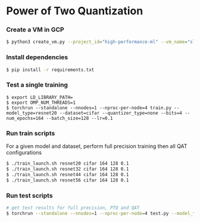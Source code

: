# Power of Two Quantization

### Create a VM in GCP

```bash
$ python3 create_vm.py --project_id="high-performance-ml" --vm_name="sleds" --disk_size=100 --gpu_type="nvidia-tesla-t4" --gpu_count=4 --machine_type="n1-standard-8"
```

### Install dependencies

```bash
$ pip install -r requirements.txt
```
### Test a single training

```
$ export LD_LIBRARY_PATH=
$ export OMP_NUM_THREADS=1
$ torchrun --standalone --nnodes=1 --nproc-per-node=4 train.py --model_type=resnet20 --dataset=cifar --quantizer_type=none --bits=4 --num_epochs=164 --batch_size=128 --lr=0.1
```

### Run train scripts

For a given model and dataset, perform full precision training then all QAT configurations

```bash
$ ./train_launch.sh resnet20 cifar 164 128 0.1
$ ./train_launch.sh resnet32 cifar 164 128 0.1
$ ./train_launch.sh resnet44 cifar 164 128 0.1
$ ./train_launch.sh resnet56 cifar 164 128 0.1
```

### Run test scripts

```bash
# get test results for full precision, PTQ and QAT
$ torchrun --standalone --nnodes=1 --nproc-per-node=4 test.py --model_type=resnet20 --dataset=cifar
```